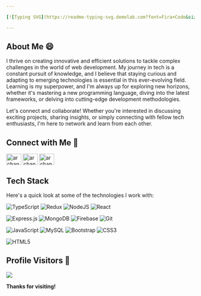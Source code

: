 ```yaml
---

[![Typing SVG](https://readme-typing-svg.demolab.com?font=Fira+Code&size=22&pause=1000&color=FFFF00&center=true&vCenter=true&multiline=true&width=1000&lines=Hello+I+am+Archan+Pandya+,+a+passionate+Full+Stack+Developer)](https://git.io/typing-svg)]

---
```


## About Me 😄

I thrive on creating innovative and efficient solutions to tackle complex challenges in the world of web development. My journey in tech is a constant pursuit of knowledge, and I believe that staying curious and adapting to emerging technologies is essential in this ever-evolving field. Learning is my superpower, and I'm always up for exploring new horizons, whether it's mastering a new programming language, diving into the latest frameworks, or delving into cutting-edge development methodologies.

Let's connect and collaborate! Whether you're interested in discussing exciting projects, sharing insights, or simply connecting with fellow tech enthusiasts, I'm here to network and learn from each other.


## Connect with Me 🤝
<p align="left">
<a href="https://www.linkedin.com/in/archan-pandya-023354230/" target="blank"><img align="center" src="https://raw.githubusercontent.com/rahuldkjain/github-profile-readme-generator/master/src/images/icons/Social/linked-in-alt.svg" alt="archan-pandya" height="30" width="40" /></a>
<a href="https://www.instagram.com/archan.19/" target="blank"><img align="center" src="https://raw.githubusercontent.com/rahuldkjain/github-profile-readme-generator/master/src/images/icons/Social/instagram.svg" alt="archan-pandya" height="30" width="40" /></a>
<a href="https://twitter.com/archan_17" target="blank"><img align="center" src="https://raw.githubusercontent.com/rahuldkjain/github-profile-readme-generator/master/src/images/icons/Social/twitter.svg" alt="archan-pandya" height="30" width="40" /></a>
</p>


## Tech Stack

Here's a quick look at some of the technologies I work with:

![TypeScript](https://img.shields.io/badge/typescript-%23007ACC.svg?style=for-the-badge&logo=typescript&logoColor=white)  ![Redux](https://img.shields.io/badge/redux-%23593d88.svg?style=for-the-badge&logo=redux&logoColor=white)  ![NodeJS](https://img.shields.io/badge/node.js-6DA55F?style=for-the-badge&logo=node.js&logoColor=white)  ![React](https://img.shields.io/badge/react-%2320232a.svg?style=for-the-badge&logo=react&logoColor=%2361DAFB) 


![Express.js](https://img.shields.io/badge/express.js-%23404d59.svg?style=for-the-badge&logo=express&logoColor=%2361DAFB)  ![MongoDB](https://img.shields.io/badge/MongoDB-%234ea94b.svg?style=for-the-badge&logo=mongodb&logoColor=white)  ![Firebase](https://img.shields.io/badge/Firebase-039BE5?style=for-the-badge&logo=Firebase&logoColor=white)  ![Git](https://img.shields.io/badge/git-%23F05033.svg?style=for-the-badge&logo=git&logoColor=white) 

 ![JavaScript](https://img.shields.io/badge/javascript-%23323330.svg?style=for-the-badge&logo=javascript&logoColor=%23F7DF1E)  ![MySQL](https://img.shields.io/badge/mysql-%2300f.svg?style=for-the-badge&logo=mysql&logoColor=white)  ![Bootstrap](https://img.shields.io/badge/bootstrap-%238511FA.svg?style=for-the-badge&logo=bootstrap&logoColor=white)  ![CSS3](https://img.shields.io/badge/css3-%231572B6.svg?style=for-the-badge&logo=css3&logoColor=white) 

 ![HTML5](https://img.shields.io/badge/html5-%23E34F26.svg?style=for-the-badge&logo=html5&logoColor=white)  

## Profile Visitors 👀

[![](https://visitor-badge.laobi.icu/badge?page_id=archan-pandya.archan-pandya)](https://github.com/archan-pandya)

<b>Thanks for visiting!
